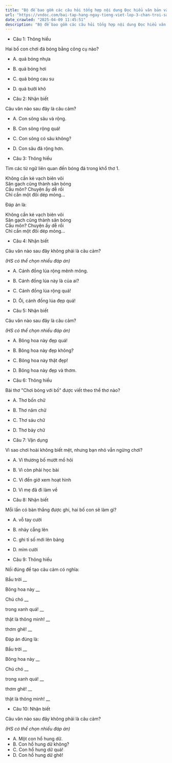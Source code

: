 ```yaml
---
title: "Bộ đề bao gồm các câu hỏi tổng hợp nội dung Đọc hiểu văn bản và Luyện từ và câu được học ở Tuần 24 trong chương trình Tiếng Việt lớp 3 Tập 2 Chân trời sáng tạo."
url: "https://vndoc.com/bai-tap-hang-ngay-tieng-viet-lop-3-chan-troi-sang-tao-tuan-24-thu-2-336831"
date_crawled: "2025-04-09 11:45:51"
description: "Bộ đề bao gồm các câu hỏi tổng hợp nội dung Đọc hiểu văn bản và Luyện từ và câu được học ở Tuần 24 trong chương trình Tiếng Việt lớp 3 Tập 2 Chân trời sáng tạo."
---
```


* Câu 1:  Thông hiểu

Hai bố con chơi đá bóng bằng công cụ nào?

  * A. quả bóng nhựa 
  * B. quả bóng hơi 
  * C. quả bóng cau su 
  * D. quả bưởi khô 



* Câu 2:  Nhận biết

Câu văn nào sau đây là câu cảm?

  * A. Con sông sâu và rộng. 
  * B. Con sông rộng quá! 
  * C. Con sông có sâu không? 
  * D. Con sâu đã rộng hơn. 



* Câu 3:  Thông hiểu

Tìm các từ ngữ liên quan đến bóng đá trong khổ thơ 1.

Không cần kẻ vạch biên vôi  
Sân gạch cũng thành sân bóng  
Cầu môn? Chuyện ấy dễ rồi  
Chỉ cần một đôi dép mỏng...

Đáp án là:

Không cần kẻ vạch biên vôi  
Sân gạch cũng thành sân bóng  
Cầu môn? Chuyện ấy dễ rồi  
Chỉ cần một đôi dép mỏng...

* Câu 4:  Nhận biết

Câu văn nào sau đây không phải là câu cảm?

_(HS có thể chọn nhiều đáp án)_

  * A. Cánh đồng lúa rộng mênh mông. 
  * B. Cánh đồng lúa này là của ai? 
  * C. Cánh đồng lúa rộng quá! 
  * D. Ôi, cánh đồng lúa đẹp quá! 



* Câu 5:  Nhận biết

Câu văn nào sau đây là câu cảm?

_(HS có thể chọn nhiều đáp án)_

  * A. Bông hoa này đẹp quá! 
  * B. Bông hoa này đẹp không? 
  * C. Bông hoa này thật đẹp! 
  * D. Bông hoa này đẹp và thơm. 



* Câu 6:  Thông hiểu

Bài thơ "Chơi bóng với bố" được viết theo thể thơ nào?

  * A. Thơ bốn chữ 
  * B. Thơ năm chữ 
  * C. Thơ sáu chữ 
  * D. Thơ bảy chữ 



* Câu 7:  Vận dụng

Vì sao chơi hoài không biết mệt, nhưng bạn nhỏ vẫn ngừng chơi?

  * A. Vì thương bố mướt mồ hôi 
  * B. Vì còn phải học bài 
  * C. Vì đến giờ xem hoạt hình 
  * D. Vì mẹ đã đi làm về 



* Câu 8:  Nhận biết

Mỗi lần có bàn thắng được ghi, hai bố con sẽ làm gì?

  * A. vỗ tay cười 
  * B. nhảy cẫng lên 
  * C. ghi tỉ số mới lên bảng 
  * D. mỉm cười 



* Câu 9:  Thông hiểu

Nối đúng để tạo câu cảm có nghĩa:

Bầu trời  __

Bông hoa này __

Chú chó __

trong xanh quá! __

thật là thông minh! __

thơm ghê! __

Đáp án đúng là:

Bầu trời __

Bông hoa này __

Chú chó __

trong xanh quá! __

thơm ghê! __

thật là thông minh! __

* Câu 10: Nhận biết

Câu văn nào sau đây không phải là câu cảm?

_(HS có thể chọn nhiều đáp án)_

  * A. Một con hổ hung dữ. 
  * B. Con hổ hung dữ không? 
  * C. Con hổ hung dữ quá! 
  * D. Con hổ hung dữ ghê! 


